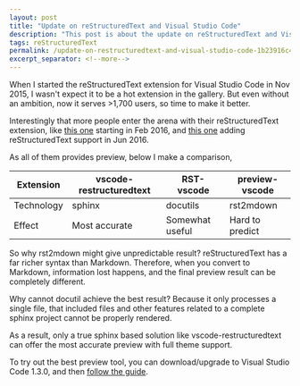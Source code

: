 ```yaml
---
layout: post
title: "Update on reStructuredText and Visual Studio Code"
description: "This post is about the update on reStructuredText and Visual Studio Code."
tags: reStructuredText
permalink: /update-on-restructuredtext-and-visual-studio-code-1b23916c4c0f
excerpt_separator: <!--more-->
---
```

When I started the reStructuredText extension for Visual Studio Code in Nov 2015, I wasn't expect it to be a hot extension in the gallery. But even without an ambition, now it serves >1,700 users, so time to make it better.
<!--more-->

Interestingly that more people enter the arena with their reStructuredText extension, like [this one](https://github.com/tht13/RST-vscode) starting in Feb 2016, and [this one](https://github.com/searKing/preview-vscode) adding reStructuredText support in Jun 2016.

As all of them provides preview, below I make a comparison,

| Extension | vscode-restructuredtext | RST-vscode | preview-vscode |
| --------- |------------------------ | ---------- | -------------- |
| Technology | sphinx | docutils | rst2mdown |
| Effect | Most accurate | Somewhat useful | Hard to predict |

So why rst2mdown might give unpredictable result? reStructuredText has a far richer syntax than Markdown. Therefore, when you convert to Markdown, information lost happens, and the final preview result can be completely different.

Why cannot docutil achieve the best result? Because it only processes a single file, that included files and other features related to a complete sphinx project cannot be properly rendered.

As a result, only a true sphinx based solution like vscode-restructuredtext can offer the most accurate preview with full theme support.

To try out the best preview tool, you can download/upgrade to Visual Studio Code 1.3.0, and then [follow the guide](https://marketplace.visualstudio.com/items?itemName=lextudio.restructuredtext).
